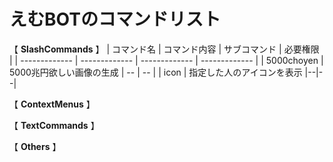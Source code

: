 # えむBOTのコマンドリスト
【 **SlashCommands** 】
| コマンド名  | コマンド内容 | サブコマンド | 必要権限 |
| ------------- | ------------- | ------------- | ------------- |
|  5000choyen  | 5000兆円欲しい画像の生成  | -- | -- |
| icon  | 指定した人のアイコンを表示  |--|--|

【 **ContextMenus** 】

【 **TextCommands** 】

【 **Others** 】
